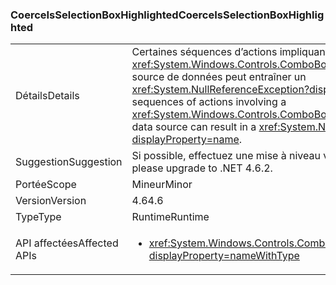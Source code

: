 ### <a name="coerceisselectionboxhighlighted"></a><span data-ttu-id="07ffd-101">CoerceIsSelectionBoxHighlighted</span><span class="sxs-lookup"><span data-stu-id="07ffd-101">CoerceIsSelectionBoxHighlighted</span></span>

|   |   |
|---|---|
|<span data-ttu-id="07ffd-102">Détails</span><span class="sxs-lookup"><span data-stu-id="07ffd-102">Details</span></span>|<span data-ttu-id="07ffd-103">Certaines séquences d’actions impliquant un <xref:System.Windows.Controls.ComboBox?displayProperty=name> et sa source de données peut entraîner un <xref:System.NullReferenceException?displayProperty=name>.</span><span class="sxs-lookup"><span data-stu-id="07ffd-103">Certain sequences of actions involving a <xref:System.Windows.Controls.ComboBox?displayProperty=name> and its data source can result in a <xref:System.NullReferenceException?displayProperty=name>.</span></span>|
|<span data-ttu-id="07ffd-104">Suggestion</span><span class="sxs-lookup"><span data-stu-id="07ffd-104">Suggestion</span></span>|<span data-ttu-id="07ffd-105">Si possible, effectuez une mise à niveau vers .NET 4.6.2.</span><span class="sxs-lookup"><span data-stu-id="07ffd-105">If possible, please upgrade to .NET 4.6.2.</span></span>|
|<span data-ttu-id="07ffd-106">Portée</span><span class="sxs-lookup"><span data-stu-id="07ffd-106">Scope</span></span>|<span data-ttu-id="07ffd-107">Mineur</span><span class="sxs-lookup"><span data-stu-id="07ffd-107">Minor</span></span>|
|<span data-ttu-id="07ffd-108">Version</span><span class="sxs-lookup"><span data-stu-id="07ffd-108">Version</span></span>|<span data-ttu-id="07ffd-109">4.6</span><span class="sxs-lookup"><span data-stu-id="07ffd-109">4.6</span></span>|
|<span data-ttu-id="07ffd-110">Type</span><span class="sxs-lookup"><span data-stu-id="07ffd-110">Type</span></span>|<span data-ttu-id="07ffd-111">Runtime</span><span class="sxs-lookup"><span data-stu-id="07ffd-111">Runtime</span></span>|
|<span data-ttu-id="07ffd-112">API affectées</span><span class="sxs-lookup"><span data-stu-id="07ffd-112">Affected APIs</span></span>|<ul><li><xref:System.Windows.Controls.ComboBox.IsSelectionBoxHighlighted?displayProperty=nameWithType></li></ul>|

